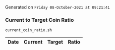Generated on `Friday 08-October-2021 at 09:21:41`

### Current to Target Coin Ratio
`current_coin_ratio.sh`

Date|Current|Target|Ratio
---|---|---|---
